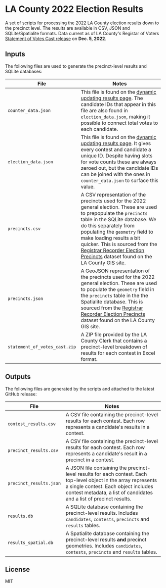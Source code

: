 # LA County 2022 Election Results

A set of scripts for processing the 2022 LA County election results down to the precinct level. The results are available in CSV, JSON and SQLite/Spatialite formats. Data current as of LA County's Registar of Voters [Statement of Votes Cast release](https://www.lavote.gov/home/voting-elections/current-elections/election-results/past-election-results) on **Dec. 5, 2022**.

## Inputs

The following files are used to generate the precinct-level results and SQLite databases:

| File                          | Notes                                                                                                                                                                                                                                                                                                                                                                                                                                                                   |
| ----------------------------- | ----------------------------------------------------------------------------------------------------------------------------------------------------------------------------------------------------------------------------------------------------------------------------------------------------------------------------------------------------------------------------------------------------------------------------------------------------------------------- |
| `counter_data.json`           | This file is found on the [dynamic updating results page](https://results.lavote.gov/#year=2022&election=4300). The candidate IDs that appear in this file are also found in `election_data.json`, making it possible to connect total votes to each candidate.                                                                                                                                                                                                         |
| `election_data.json`          | This file is found on the [dynamic updating results page](https://results.lavote.gov/#year=2022&election=4300). It gives every contest and candidate a unique ID. Despite having slots for vote counts these are always zeroed out, but the candidate IDs can be joined with the ones in `counter_data.json` to surface this value.                                                                                                                                     |
| `precincts.csv`               | A CSV representation of the precincts used for the 2022 general election. These are used to prepopulate the `precincts` table in the SQLite database. We do this separately from populating the `geometry` field to make loading results a bit quicker. This is sourced from the [Registrar Recorder Election Precincts](https://egis-lacounty.hub.arcgis.com/datasets/lacounty::registrar-recorder-election-precincts-/about) dataset found on the LA County GIS site. |
| `precincts.json`              | A GeoJSON representation of the precincts used for the 2022 general election. These are used to populate the `geometry` field in the `precincts` table in the the Spatialite database. This is sourced from the [Registrar Recorder Election Precincts](https://egis-lacounty.hub.arcgis.com/datasets/lacounty::registrar-recorder-election-precincts-/about) dataset found on the LA County GIS site.                                                                  |
| `statement_of_votes_cast.zip` | A ZIP file provided by the LA County Clerk that contains a precinct-level breakdown of results for each contest in Excel format.                                                                                                                                                                                                                                                                                                                                        |

## Outputs

The following files are generated by the scripts and attached to the latest GitHub release:

| File                    | Notes                                                                                                                                                                                                                           |
| ----------------------- | ------------------------------------------------------------------------------------------------------------------------------------------------------------------------------------------------------------------------------- |
| `contest_results.csv`   | A CSV file containing the precinct-level results for each contest. Each row represents a candidate's results in a contest.                                                                                                      |
| `precinct_results.csv`  | A CSV file containing the precinct-level results for each contest. Each row represents a candidate's result in a precinct in a contest.                                                                                         |
| `precinct_results.json` | A JSON file containing the precinct-level results for each contest. Each top-level object in the array represents a single contest. Each object includes contest metadata, a list of candidates and a list of precinct results. |
| `results.db`            | A SQLite database containing the precinct-level results. Includes `candidates`, `contests`, `precincts` and `results` tables.                                                                                                   |
| `results_spatial.db`    | A Spatialite database containing the precinct-level results **and** precinct geometries. Includes `candidates`, `contests`, `precincts` and `results` tables.                                                                   |

## License

MIT
